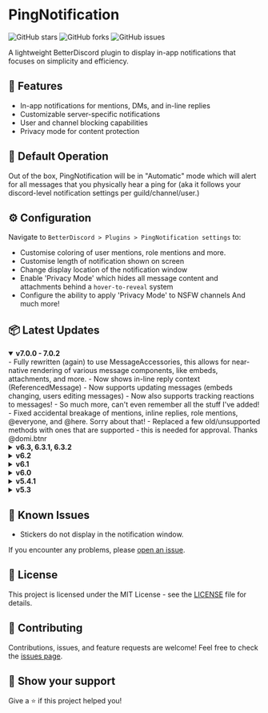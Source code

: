 # PingNotification

![GitHub stars](https://img.shields.io/github/stars/DaddyBoard/PingNotification?style=social)
![GitHub forks](https://img.shields.io/github/forks/DaddyBoard/PingNotification?style=social)
![GitHub issues](https://img.shields.io/github/issues/DaddyBoard/PingNotification)

A lightweight BetterDiscord plugin to display in-app notifications that focuses on simplicity and efficiency.

## 🚀 Features

- In-app notifications for mentions, DMs, and in-line replies
- Customizable server-specific notifications
- User and channel blocking capabilities
- Privacy mode for content protection

## 🔧 Default Operation

Out of the box, PingNotification will be in "Automatic" mode which will alert for all messages that you physically hear a ping for (aka it follows your discord-level notification settings per guild/channel/user.) 

## ⚙️ Configuration

Navigate to `BetterDiscord > Plugins > PingNotification settings` to:
- Customise coloring of user mentions, role mentions and more.
- Customise length of notification shown on screen
- Change display location of the notification window
- Enable 'Privacy Mode' which hides all message content and attachments behind a `hover-to-reveal` system
- Configure the ability to apply 'Privacy Mode' to NSFW channels
And much more!

## 📦 Latest Updates

<details open>
<summary><strong>v7.0.0 - 7.0.2</strong></summary>
- Fully rewritten (again) to use MessageAccessories, this allows for near-native rendering of various message components, like embeds, attachments, and more.
- Now shows in-line reply context (ReferencedMessage)
- Now supports updating messages (embeds changing, users editing messages)
- Now also supports tracking reactions to messages!
- So much more, can't even remember all the stuff I've added!
- Fixed accidental breakage of mentions, inline replies, role mentions, @everyone, and @here. Sorry about that!
- Replaced a few old/unsupported methods with ones that are supported - this is needed for approval. Thanks @domi.btnr
</details>

<details>
<summary><strong>v6.3, 6.3.1, 6.3.2</strong></summary>

- Added proper support for spoilered content (text, images and videos) in notifications
- Privacy mode rework, is now clearer and more intuitive
- Now displays Group DMs as 'Group Chat • {Name}'
- Added support for threads in automatic mode
- Now closes all notifications from the same channel/DM when one is clicked
- Added new setting to color user mentions based on their role color
- Added new 'automatic' mode that follows Discord's notification settings directly
- Added new setting to blur all content from NSFW (age restricted) channels, disabled by default
- Updated changelog to use BetterDiscord's UI components
- Fixed issue with un-spoilered images not being clickable to invoke transitionTo
- Fixed role name retrieval for role mentions
- Fixed issue with role color not being applied to mentions
- Disabled image draggable property to prevent choppy swipe animation
- Various other optimizations and fixes. Reduced API calls by roughly 50%. First version of this plugin was very bad at calling the same API multiple times, and with more development over time it was calling the same API multiple times for every single notification
 
**Note:** If you experience issues, fully close Discord and delete 'pingnotification.**config**.json' from your BetterDiscord/plugins folder. Restart Discord to reset the plugin to default settings. You'll need to reconfigure your preferences.
</details>

<details>
<summary><strong>v6.2</strong></summary>

- Added context menu items for channels, guilds, threads and users for easy addition/removal from ignored lists
- Completely rewritten settings menus with a new design
- Overhauled popup theme for a more sleek and modern look with better readability
- Completely removed the blacklist/whitelist system. Default behavior is now:
  - **Whitelist** servers you want all notifications for
  - **Ignore** specific channels
  - **Ignore** specific users
  
**Note:** If you experience issues, fully close Discord and delete 'pingnotification.**config**.json' from your BetterDiscord/plugins folder. Restart Discord to reset the plugin to default settings. You'll need to reconfigure your preferences.
</details>

<details>
<summary><strong>v6.1</strong></summary>

- Added logic to handle forwarded messages gracefully.
</details>

<details>
<summary><strong>v6.0</strong></summary>

- **Major change:** Moved away from ZeresPluginLibrary to use built-in BdApi.
- General code improvements and optimizations.
</details>

<details>
<summary><strong>v5.4.1</strong></summary>

- You can now swipe the notification to the left or right to close it, depending on notification location.
- Added a new setting to show nicknames instead of usernames from the server the message was sent in. *Disabled by default.*
- Added a new setting to show senders color based on their role from the server the message was sent in. *Disabled by default.*
- General code improvements and optimizations.
</details>

<details>
<summary><strong>v5.3</strong></summary>

- Enhanced settings panel for improved user experience
- Added count indicators for selected channels and guilds
- Introduced privacy mode to blur notification content until hover
  
![v5.3 Demo](https://i.imgur.com/Y69pIG0.gif)
</details>

## 🐛 Known Issues

- Stickers do not display in the notification window.

If you encounter any problems, please [open an issue](https://github.com/DaddyBoard/PingNotification/issues).

## 📄 License

This project is licensed under the MIT License - see the [LICENSE](LICENSE) file for details.

## 🤝 Contributing

Contributions, issues, and feature requests are welcome! Feel free to check the [issues page](https://github.com/DaddyBoard/PingNotification/issues).

## 🌟 Show your support

Give a ⭐️ if this project helped you!
